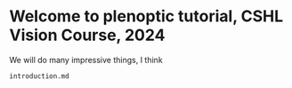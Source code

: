 # Welcome to plenoptic tutorial, CSHL Vision Course, 2024

We will do many impressive things, I think

```{toctree}
introduction.md
```
